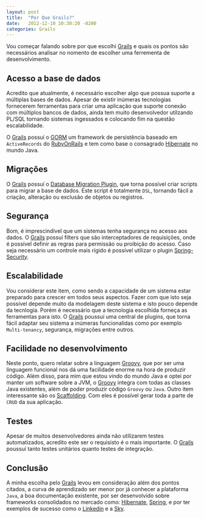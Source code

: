 ```yaml
---
layout: post
title:  "Por Que Grails?"
date:   2012-12-10 10:30:20 -0200
categories: Grails
---
```


Vou começar falando sobre por que escolhi [Grails][grails-site] e quais os pontos são necessários analisar  no nomento
de escolher uma ferrementa de desenvolvimento.

## Acesso a base de dados

Acredito que atualmente, é necessário escolher algo que possua suporte a múltiplas bases de dados. Apesar de existir
inúmeras tecnologias fornecerem ferramentas para criar uma aplicação que suporte conexão com múltiplos bancos de dados,
ainda tem muito desenvolvedor utilzando PL/SQL tornando sistemas ingessados e colocando fim na questão escalabilidade.

O [Grails][grails-site] possuí o [GORM][grails-gorm] um framework de persistência baseado em `ActiveRecords` do [RubyOnRails][rubyonrails-site] e
tem como base o consagrado [Hibernate][hibernate-site] no mundo Java.

## Migrações

O [Grails][grails-site] possuí o [Database Migration Plugin][grails-migration], que torna possível criar scripts para migrar a
base de dados. Este script é totalmente `DSL`, tornando fácil a criação, alteração ou exclusão de objetos ou registros.

## Segurança

Bom, é imprescindível que um sistemas tenha segurança no acesso aos dados. O [Grails][grails-site] possuí filters que são
interceptadores de requisições, onde é possível definir as regras para permissão ou proibição do acesso.
Caso seja necessário um controle mais rígido é possível utilizar o plugin [Spring-Security][grails-security].

## Escalabilidade

Vou considerar este item, como sendo a capacidade de um sistema estar preparado para crescer em todos seus aspectos.
Fazer com que isto seja possível depende muito da modelagem deste sistema e isto pouco depende da tecnlogia.
Porém é necessário que a tecnologia escolhida forneça as ferramentas para isto. O [Grails][grails-site] poussuí uma
central de plugins, que torna fácil adaptar seu sistema a inúmeras funcionalidas como por exemplo `Multi-tenancy`,
segurança, migrações entre outros.

## Facilidade no desenvolvimento

Neste ponto, quero relatar sobre a linguagem [Groovy][groovy-site], que por ser uma linguagem funcional nos dá uma
facilidade enorme na hora de produzir código. Além disso, para mim que estou vindo do mundo Java e optei por manter um
software sobre a JVM, o [Groovy][groovy-site] integra com todas as classes Java existentes, além de poder produzir
código `Groovy` ou `Java`.
Outro item interessante são os [Scaffolding][grails-scaffolding]. Com eles é possível gerar toda a parte de `CRUD` da
sua aplicação.

## Testes

Apesar de muitos desenvolvedores ainda não utilizarem testes automatizados, acredito este ser o requisisto é o mais
importante.
O [Grails][grails-site] poussuí tanto testes unitários quanto testes de integração.

## Conclusão

A minha escolha pelo [Grails][grails-site]  levou em consideração além dos pontos citados, a curva de aprendizado ser
menor por já conhecer a plataforma `Java`, a boa documentação existente, por ser desenvolvido sobre frameworks
consolidados no mercado como: [Hibernate][hibernate-site], [Spring][spring-site], e por ter exemplos de sucesso como o
[Linkedin][linkedin-site] e a [Sky][sky-site].

[grails-site]:https://grails.org/
[grails-migration]:http://grails.org/plugin/database-migration
[grails-security]:http://grails.org/plugin/spring-security-core
[grails-gorm]:http://docs.grails.org/latest/guide/GORM.html
[grails-scaffolding]:http://docs.grails.org/latest/guide/scaffolding.html
[groovy-site]:http://www.groovy-lang.org/
[spring-site]:https://projects.spring.io/spring-framework/
[hibernate-site]:http://hibernate.org/
[rubyonrails-site]:https://laravel.com/
[linkedin-site]:http://www.linkedin.com/
[sky-site]:http://www.sky.com/
